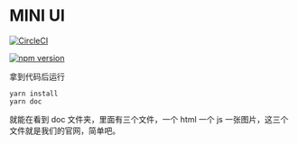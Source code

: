 #  MINI UI

[![CircleCI](https://circleci.com/gh/FrankFang/frank-test-5.svg?style=svg)](https://circleci.com/gh/FrankFang/frank-test-5)


[![npm version](https://badge.fury.io/js/fui888.svg)](https://badge.fury.io/js/fui888)


拿到代码后运行

~~~
yarn install
yarn doc
~~~


就能在看到 doc 文件夹，里面有三个文件，一个 html 一个 js 一张图片，这三个文件就是我们的官网，简单吧。
